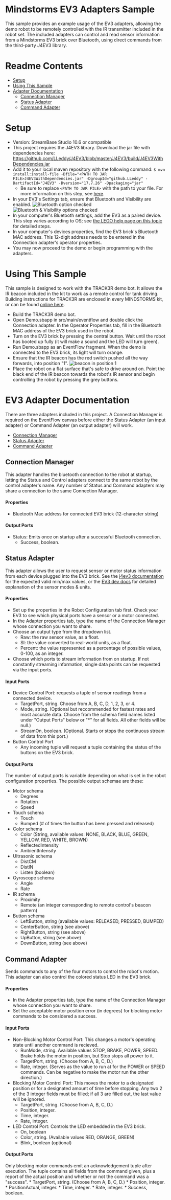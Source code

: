 
# Mindstorms EV3 Adapters Sample

This sample provides an example usage of the EV3 adapters, allowing the demo robot to be remotely controlled with the IR transmitter included in the robot set.
The included adapters can control and read sensor information from a Mindstorms EV3 brick over Bluetooth, using direct commands from the third-party J4EV3 library.

# Readme Contents

* [Setup](#Setup)
* [Using This Sample](#Using-This-Sample)
* [Adapter Documentation](#EV3-Adapter-Documentation)
	* [Connection Manager](#Connection-Manager)
	* [Status Adapter](#Status-Adapter)
	* [Command Adapter](#Command-Adapter)

# Setup
* Version: StreamBase Studio 10.6 or compatible
* This project requires the J4EV3 library. Download the jar file with dependencies here: https://github.com/LLeddy/J4EV3/blob/master/J4EV3/build/J4EV3WithDependencies.jar
* Add it to your local maven repository with the following command:
	`$ mvn install:install-file -Dfile="<PATH TO JAR FILE>J4EV3WithDependencies.jar" -DgroupId="github.LLeddy" -DartifactId="J4EV3" -Dversion="17.7.26" -Dpackaging="jar"`
	* Be sure to replace `<PATH TO JAR FILE>` with the path to your file. For more information on this step, see [here](https://maven.apache.org/guides/mini/guide-3rd-party-jars-local.html).
* In your EV3's Settings tab, ensure that Bluetooth and Visibility are enabled.
	![Bluetooth option checked](src/images/bt_1.png)
	![Bluetooth & Visibility options checked](src/images/bt_2.png)
* In your computer's Bluetooth settings, add the EV3 as a paired device. This step varies according to OS; see [the LEGO help page on this topic](https://www.lego.com/en-us/service/help/EKB_MINDSTORMS_Email_Form/connecting-your-lego-mindstorms-ev3-to-bluetooth-kA009000001dcjjCAA) for detailed steps.
* In your computer's devices properties, find the EV3 brick's Bluetooth MAC address. This 12-digit address needs to be entered in the Connection adapter's operator properties.
* You may now proceed to the demo or begin programming with the adapters.

# Using This Sample

This sample is designed to work with the TRACK3R demo bot. It allows the IR beacon included in the kit to work as a remote control for tank driving. Building instructions for TRACK3R are enclosed in every MINDSTORMS kit, or can be found [online here](https://www.lego.com/cdn/product-assets/product.bi.core.pdf/6124045.pdf).

* Build the TRACK3R demo bot.
* Open Demo.sbapp in src/main/eventflow and double click the Connection adapter. In the Operator Properties tab, fill in the Bluetooth MAC address of the EV3 brick used in the robot.
* Turn on the EV3 brick by pressing the central button. Wait until the robot has booted up fully (it will make a sound and the LED will turn green).
* Run Demo.sbapp as an EventFlow fragment. When the demo is connected to the EV3 brick, its light will turn orange.
* Ensure that the IR beacon has the red switch pushed all the way forwards, into position "1".
	![beacon in position 1](src/images/IRbeacon.jpg)
* Place the robot on a flat surface that's safe to drive around on. Point the black end of the IR beacon towards the robot's IR sensor and begin controlling the robot by pressing the grey buttons.

# EV3 Adapter Documentation

There are three adapters included in this project. A Connection Manager is required on the EventFlow canvas before either the Status Adapter (an input adapter) or Command Adapter (an output adapter) will work.
* [Connection Manager](#Connection-Manager)
* [Status Adapter](#Status-Adapter)
* [Command Adapter](#Command-Adapter)

## Connection Manager

This adapter handles the bluetooth connection to the robot at startup, letting the Status and Control adapters connect to the same robot by the control adapter's name. Any number of Status and Command adapters may share a connection to the same Connection Manager.

#### Properties
* Bluetooth Mac address for connected EV3 brick (12-character string)

#### Output Ports
* Status: Emits once on startup after a successful Bluetooth connection.
	* Success, boolean.

## Status Adapter

This adapter allows the user to request sensor or motor status information from each device plugged into the EV3 brick.
See the [j4ev3 documentation](https://github.com/LLeddy/J4EV3/blob/master/J4EV3/src/com/j4ev3/core/Sensor.java) for the expected valid min/max values, or the [EV3 dev docs](https://docs.ev3dev.org/projects/lego-linux-drivers/en/ev3dev-jessie/sensor_data.html#lego-ev3-us) for detailed explanation of the sensor modes & units.

#### Properties
* Set up the properties in the Robot Configuration tab first. Check your EV3 to see which physical ports have a sensor or a motor connected.
* In the Adapter properties tab, type the name of the Connection Manager whose connection you want to share.
* Choose an output type from the dropdown list.
	* Raw: the raw sensor value, as a float.
	* SI: the value converted to real-world units, as a float.
	* Percent: the value represented as a percentage of possible values, 0-100, as an integer.
* Choose which ports to stream information from on startup. If not constantly streaming information, single data points can be requested via the input ports.

#### Input Ports
* Device Control Port: requests a tuple of sensor readings from a connected device.
	* TargetPort, string. Choose from A, B, C, D, 1, 2, 3, or 4.
	* Mode, string. (Optional but reccommended for fastest rates and most accurate data. Choose from the schema field names listed under "Output Ports" below or "*" for all fields. All other fields will be null.)
	* StreamOn, boolean. (Optional. Starts or stops the continuous stream of data from this port.)
* Button Control Port
	* Any incoming tuple will request a tuple containing the status of the buttons on the EV3 brick.


#### Output Ports
The number of output ports is variable depending on what is set in the robot configuration properties. The possible output schemae are these:
* Motor schema
	* Degrees
	* Rotation
	* Speed
* Touch schema
	* Touch
	* Bumped (# of times the button has been pressed and released)
* Color schema
	* Color (String, available values: NONE, BLACK, BLUE, GREEN, YELLOW, RED, WHITE, BROWN)
	* ReflectedIntensity
	* AmbientIntensity
* Ultrasonic schema
	* DistCM
	* DistIN
	* Listen (boolean)
* Gyroscope schema
	* Angle
	* Rate
* IR schema
	* Proximity
	* Remote (an integer corresponding to remote control's beacon pattern)
* Button schema
	* LeftButton, string (available values: RELEASED, PRESSED, BUMPED)
	* CenterButton, string (see above)
	* RightButton, string (see above)
	* UpButton, string (see above)
	* DownButton, string (see above)


## Command Adapter

Sends commands to any of the four motors to control the robot's motion. This adapter can also control the colored status LED in the EV3 brick.

#### Properties
* In the Adapter properties tab, type the name of the Connection Manager whose connection you want to share.
* Set the acceptable motor position error (in degrees) for blocking motor commands to be considered a success.

#### Input Ports
* Non-Blocking Motor Control Port: This changes a motor's operating state until another command is recieved.
	* RunMode, string. Available values STOP, BRAKE, POWER, SPEED. Brake holds the motor in position, but Stop stops all power to it.
	* TargetPort, string. (Choose from A, B, C, D.)
	* Rate, integer. (Serves as the value to run at for the POWER or SPEED commands. Can be negative to make the motor run the other direction.)
* Blocking Motor Control Port: This moves the motor to a designated position or for a designated amount of time before stopping. Any two 2 of the 3 integer fields must be filled; if all 3 are filled out, the last value will be ignored.
	* TargetPort, string. (Choose from A, B, C, D.)
	* Position, integer.
	* Time, integer.
	* Rate, integer.
* LED Control Port: Controls the LED embedded in the EV3 brick.
	* On, boolean
	* Color, string. (Available values RED, ORANGE, GREEN)
	* Blink, boolean (optional)

#### Output Ports
Only blocking motor commands emit an acknowledgement tuple after execution. The tuple contains all fields from the command given, plus a report of the actual position and whether or not the command was a "success".
	* TargetPort, string. (Choose from A, B, C, D.)
	* Position, integer.
	* PositionActual, integer.
	* Time, integer.
	* Rate, integer.
	* Success, boolean.